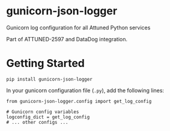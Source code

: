 # gunicorn-json-logger

Gunicorn log configuration for all Attuned Python services

Part of ATTUNED-2597 and DataDog integration.

# Getting Started

```
pip install gunicorn-json-logger
```

In your gunicorn configuration file (`.py`), add the following lines:

```
from gunicorn-json-logger.config import get_log_config

# Gunicorn config variables
logconfig_dict = get_log_config
# ... other configs ...
```